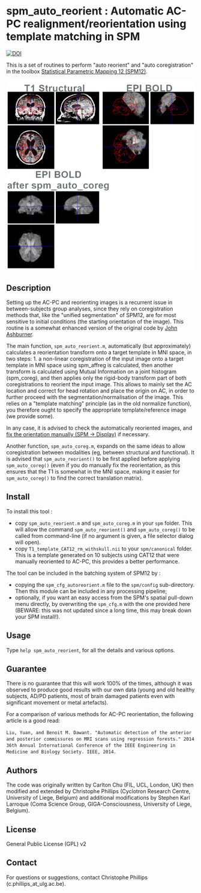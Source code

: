 # spm_auto_reorient : Automatic AC-PC realignment/reorientation using template matching in SPM
[![DOI](https://zenodo.org/badge/46079046.svg)](https://zenodo.org/badge/latestdoi/46079046)

This is a set of routines to perform "auto reorient" and "auto coregistration" in the toolbox [Statistical Parametric Mapping 12 (SPM12)](https://www.fil.ion.ucl.ac.uk/spm/).

![Automatic coregistration example using spm_auto_coreg.m](img/coreg.png)

## Description
Setting up the AC-PC and reorienting images is a recurrent issue in between-subjects group analyses, since they rely on coregistration methods that, like the "unified segmentation" of SPM12, are for most sensitive to initial conditions (the starting orientation of the image). This routine is a somewhat enhanced version of the original code by [John Ashburner](https://en.wikibooks.org/wiki/SPM/How-to#How_to_automatically_reorient_images?).

The main function, `spm_auto_reorient.m`, automatically (but approximately) calculates a reorientation transform onto a target template in MNI space, in two steps: 1. a non-linear coregistration of the input image onto a target template in MNI space using spm_affreg is calculated, then another transform is calculated using Mutual Information on a joint histogram (spm_coreg), and then applies only the rigid-body transform part of both coregistrations to reorient the input image. This allows to mainly set the AC location and correct for head rotation and place the origin on AC, in order to further proceed with the segmentation/normalisation of the image. This relies on a "template matching" principle (as in the old normalize function), you therefore ought to specify the appropriate template/reference image (we provide some).

In any case, it is advised to check the automatically reoriented images, and [fix the orientation manually (SPM -> Display)](https://en.wikibooks.org/wiki/SPM/How-to#How_to_manually_change_the_orientation_of_an_image?) if necessary.

Another function, `spm_auto_coreg.m`, expands on the same ideas to allow coregistration between modalities (eg, between structural and functional). It is advised that `spm_auto_reorient()` to be first applied before applying `spm_auto_coreg()` (even if you do manually fix the reorientation, as this ensures that the T1 is somewhat in the MNI space, making it easier for `spm_auto_coreg()` to find the correct translation matrix).

## Install

To install this tool :
* copy `spm_auto_reorient.m` and `spm_auto_coreg.m` in your `spm` folder. This will allow the command `spm_auto_reorient()` and `spm_auto_coreg()` to be called from command-line (if no argument is given, a file selector dialog will open).
* copy `T1_template_CAT12_rm_withskull.nii` to your `spm/canonical` folder. This is a template generated on 10 subjects using CAT12 that were manually reoriented to AC-PC, this provides a better performance.

The tool can be included in the batching system of SPM12 by : 
- copying the `spm_cfg_autoreorient.m` file to the `spm/config` sub-directory. Then this module can be included in any processing pipeline;
- optionally, if you want an easy access from the SPM's spatial pull-down menu directly, by overwriting the `spm_cfg.m` with the one provided here (BEWARE: this was not updated since a long time, this may break down your SPM install!).

## Usage

Type `help spm_auto_reorient`, for all the details and various options.

## Guarantee
There is no guarantee that this will work 100% of the times, although it was observed to produce good results with our own data (young and old healthy subjects, AD/PD patients, most of brain damaged patients even with significant movement or metal artefacts).

For a comparison of various methods for AC-PC reorientation, the following article is a good read:

`Liu, Yuan, and Benoit M. Dawant. "Automatic detection of the anterior and posterior commissures on MRI scans using regression forests." 2014 36th Annual International Conference of the IEEE Engineering in Medicine and Biology Society. IEEE, 2014.`

## Authors
The code was originally written by Carlton Chu (FIL, UCL, London, UK) then modified and extended by Christophe Phillips (Cyclotron Research Centre, University of Liege, Belgium) and additional modifications by Stephen Karl Larroque (Coma Science Group, GIGA-Consciousness, University of Liege, Belgium).

## License
General Public License (GPL) v2

## Contact
For questions or suggestions, contact Christophe Phillips (c.phillips_at_ulg.ac.be).
